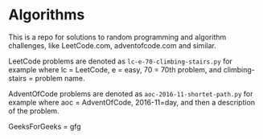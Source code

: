 # Algorithms

This is a repo for solutions to random programming and algorithm challenges, like LeetCode.com, adventofcode.com and similar.

LeetCode problems are denoted as `lc-e-70-climbing-stairs.py` for example where lc = LeetCode, e = easy, 70 = 70th problem, and climbing-stairs = problem name.

AdventOfCode problems are denoted as `aoc-2016-11-shortet-path.py` for example where aoc = AdventOfCode, 2016-11=day, and then a description of the problem.

GeeksForGeeks = gfg
